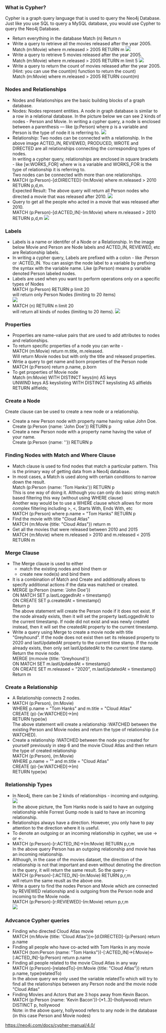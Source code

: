 ### What is Cypher?
Cypher is a graph query language that is used to query the Neo4j Database. Just like you use SQL to query a MySQL database, you would use Cypher to query the Neo4j Database.
* Return everything in the database
Match (n) Return n
* Write a query to retrieve all the movies released after the year 2005. </br>
Match (m:Movie) where m.released > 2005 RETURN m
![](https://github.com/sandhyaparna/NoSQL-BigData/blob/master/NoSQL%20systems/Images/Cypher1.png)
* Write a query to retrieve 5 movies released after the year 2005. </br>
Match (m:Movie) where m.released > 2005 RETURN m limit 5
![](https://github.com/sandhyaparna/NoSQL-BigData/blob/master/NoSQL%20systems/Images/Cypher2.PNG)
* Write a query to return the count of movies released after the year 2005. (Hint: you can use the count(m) function to return the count) </br>
Match (m:Movie) where m.released > 2005 RETURN count(m)

### Nodes and Relationships
* Nodes and Relationships are the basic building blocks of a graph database.
* Nodes: Nodes represent entities. A node in graph database is similar to a row in a relational database. In the picture below we can see 2 kinds of nodes - Person and Movie. In writing a cypher query, a node is enclosed between a parenthesis — like (p:Person) where p is a variable and Person is the type of node it is referring to.
![](https://github.com/sandhyaparna/NoSQL-BigData/blob/master/NoSQL%20systems/Images/Realtionship1.PNG)
* Relationship: Two nodes can be connected with a relationship. In the above image ACTED_IN, REVIEWED, PRODUCED, WROTE and DIRECTED are all relationships connecting the corresponding types of nodes. </br>
In writing a cypher query, relationships are enclosed in square brackets - like [w:WORKS_FOR] where w is a variable and WORKS_FOR is the type of relationship it is referring to. </br>
Two nodes can be connected with more than one relationships. </br>
* MATCH (p:Person)-[d:DIRECTED]-(m:Movie) where m.released > 2010 RETURN p,d,m. </br>
Expected Result: The above query will return all Person nodes who directed a movie that was released after 2010.
![](https://github.com/sandhyaparna/NoSQL-BigData/blob/master/NoSQL%20systems/Images/Realtionship2.PNG)
* Query to get all the people who acted in a movie that was released after 2010. </br>
MATCH (p:Person)-[d:ACTED_IN]-(m:Movie) where m.released > 2010 RETURN p,d,m
![](https://github.com/sandhyaparna/NoSQL-BigData/blob/master/NoSQL%20systems/Images/Realtionship3.PNG)

### Labels
* Labels is a name or identifer of a Node or a Relationship. In the image below Movie and Person are Node labels and ACTED_IN, REVIEWED, etc are Relationship labels.
* In writing a cypher query, Labels are prefixed with a colon - like :Person or :ACTED_IN. You can assign the node label to a variable by prefixing the syntax with the variable name. Like (p:Person) means p variable denoted Person labeled nodes.
* Labels are used when you want to perform operations only on a specific types of Nodes </br>
MATCH (p:Person) RETURN p limit 20 </br>
will return only Person Nodes (limiting to 20 items)  </br>
![](https://github.com/sandhyaparna/NoSQL-BigData/blob/master/NoSQL%20systems/Images/Labels2.png)
* MATCH (n) RETURN n limit 20 </br>
will return all kinds of nodes (limiting to 20 items).
![](https://github.com/sandhyaparna/NoSQL-BigData/blob/master/NoSQL%20systems/Images/Labels1.png)

### Properties
* Properties are name-value pairs that are used to add attributes to nodes and relationships.
* To return specific properties of a node you can write - </br>
MATCH (m:Movie) return m.title, m.released.  </br>
Will return Movie nodes but with only the title and released properties.  </br>
* Wrtie a query to get name and born properties of the Person node  </br>
MATCH (p:Person) return p.name, p.born
* To get properties of Movie node  </br>
Match (m:Movie)  WITH DISTINCT keys(m) AS keys  </br>
UNWIND keys AS keyslisting WITH DISTINCT keyslisting AS allfields  </br>
RETURN allfields;  </br>

### Create a Node
Create clause can be used to create a new node or a relationship.
*  Create a new Person node with property name having value John Doe. </br>
Create (p:Person {name: 'John Doe'}) RETURN p
* Create a new Person node with a property name having the value of your name.  </br>
Create (p:Person {name: '<Your Name>'}) RETURN p

### Finding Nodes with Match and Where Clause
* Match clause is used to find nodes that match a particular pattern. This is the primary way of getting data from a Neo4j database.
* In most cases, a Match is used along with certain conditions to narrow down the result. </br>
Match (p:Person {name: 'Tom Hanks'}) RETURN p </br>
This is one way of doing it. Although you can only do basic string match based filtering this way (without using WHERE clause) </br>
Another way would be to use a WHERE clause which allows for more complex filtering including >, <, Starts With, Ends With, etc  </br>
MATCH (p:Person) where p.name = "Tom Hanks" RETURN p
* Find the movie with title "Cloud Atlas" </br>
MATCH (m:Movie {title: "Cloud Atlas"}) return m
* Get all the movies that were released between 2010 and 2015 </br>
MATCH (m:Movie) where m.released > 2010 and m.released < 2015 RETURN m

### Merge Clause
* The Merge clause is used to either
  * match the existing nodes and bind them or
  * create new node(s) and bind them
* It is a combination of Match and Create and additionally allows to specify additional actions if the data was matched or created.
* MERGE (p:Person {name: 'John Doe'}) </br>
ON MATCH SET p.lastLoggedInAt = timestamp() </br>
ON CREATE SET p.createdAt = timestamp() </br>
Return p </br>
The above statement will create the Person node if it does not exist. If the node already exists, then it will set the property lastLoggedInAt to the current timestamp. If node did not exist and was newly created instead, then it will set the createdAt property to the current timestamp.
* Write a query using Merge to create a movie node with title "Greyhound". If the node does not exist then set its released property to 2020 and lastUpdatedAt property to the current time stamp. If the node already exists, then only set lastUpdatedAt to the current time stamp. Return the movie node. </br>
MERGE (m:movie {title: 'Greyhound'}) </br>
ON MATCH SET m.lastUpdatedAt = timestamp() </br>
ON CREATE SET m.released = "2020", m.lastUpdatedAt = timestamp() </br>
Return m </br>

### Create a Relationship
* A Relationship connects 2 nodes.
* MATCH (p:Person), (m:Movie) </br>
WHERE p.name = "Tom Hanks" and m.title = "Cloud Atlas" </br>
CREATE (p)-[w:WATCHED]->(m) </br>
RETURN type(w) </br>
The above statement will create a relationship :WATCHED between the existing Person and Movie nodes and return the type of relationship (i.e WATCHED).
* Create a relationship :WATCHED between the node you created for yourself previously in step 6 and the movie Cloud Atlas and then return the type of created relationship </br>
MATCH (p:Person), (m:Movie) </br>
WHERE p.name = "<Your Name>" and m.title = "Cloud Atlas" </br>
CREATE (p)-[w:WATCHED]->(m) </br>
RETURN type(w) </br>

### Relationship Types
* In Neo4j, there can be 2 kinds of relationships - incoming and outgoing.
![](https://github.com/sandhyaparna/NoSQL-BigData/blob/master/NoSQL%20systems/Images/RealtionshipTypes1.PNG) </br>
In the above picture, the Tom Hanks node is said to have an outgoing relationship while Forrest Gump node is said to have an incoming relationship.
* Relationships always have a direction. However, you only have to pay attention to the direction where it is useful.
* To denote an outgoing or an incoming relationship in cypher, we use → or ←.
* MATCH (p:Person)-[r:ACTED_IN]->(m:Movie) RETURN p,r,m </br>
In the above query Person has an outgoing relationship and movie has an incoming relationship.
* Although, in the case of the movies dataset, the direction of the relationship is not that important and even without denoting the direction in the query, it will return the same result. So the query - </br>
MATCH (p:Person)-[:ACTED_IN]-(m:Movie) RETURN p,r,m </br>
will return the same reuslt as the above one. </br>
* Write a query to find the nodes Person and Movie which are connected by REVIEWED relationship and is outgoing from the Person node and incoming to the Movie node. </br>
MATCH (p:Person)-[r:REVIEWED]-(m:Movie) return p,r,m </br>
![](https://github.com/sandhyaparna/NoSQL-BigData/blob/master/NoSQL%20systems/Images/RealtionshipTypes2.png)

### Advcance Cypher queries
* Finding who directed Cloud Atlas movie </br>
MATCH (m:Movie {title: 'Cloud Atlas'})<-[d:DIRECTED]-(p:Person) return p.name
* Finding all people who have co-acted with Tom Hanks in any movie </br>
MATCH (tom:Person {name: "Tom Hanks"})-[:ACTED_IN]->(:Movie)<-[:ACTED_IN]-(p:Person) return p.name
* Finding all people related to the movie Cloud Atlas in any way </br>
MATCH (p:Person)-[relatedTo]-(m:Movie {title: "Cloud Atlas"}) return p.name, type(relatedTo) </br>
In the above query we only used the variable relatedTo which will try to find all the relationships between any Person node and the movie node "Cloud Atlas"
* Finding Movies and Actors that are 3 hops away from Kevin Bacon. </br>
MATCH (p:Person {name: 'Kevin Bacon'})-[*1..3]-(hollywood) return DISTINCT p, hollywood </br>
Note: in the above query, hollywood refers to any node in the database (in this case Person and Movie nodes)

https://neo4j.com/docs/cypher-manual/4.0/











